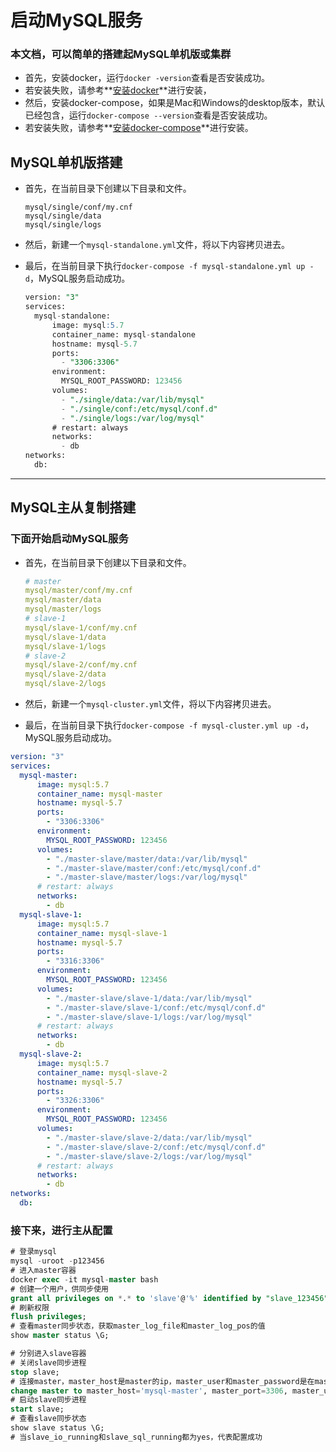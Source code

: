 # 启动MySQL服务

### 本文档，可以简单的搭建起MySQL单机版或集群

* 首先，安装docker，运行`docker -version`查看是否安装成功。
* 若安装失败，请参考**[安装docker]( https://docs.docker.com/install/ )**进行安装，
* 然后，安装docker-compose，如果是Mac和Windows的desktop版本，默认已经包含，运行`docker-compose --version`查看是否安装成功。
* 若安装失败，请参考**[安装docker-compose](https://docs.docker.com/compose/install)**进行安装。

## MySQL单机版搭建

* 首先，在当前目录下创建以下目录和文件。

  ```
  mysql/single/conf/my.cnf
  mysql/single/data
  mysql/single/logs
  ```

* 然后，新建一个`mysql-standalone.yml`文件，将以下内容拷贝进去。

* 最后，在当前目录下执行`docker-compose -f mysql-standalone.yml up -d`，MySQL服务启动成功。

  ```sql
  version: "3"
  services:
    mysql-standalone:
        image: mysql:5.7
        container_name: mysql-standalone
        hostname: mysql-5.7
        ports:
          - "3306:3306"
        environment:
          MYSQL_ROOT_PASSWORD: 123456
        volumes:
          - "./single/data:/var/lib/mysql"
          - "./single/conf:/etc/mysql/conf.d"
          - "./single/logs:/var/log/mysql"
        # restart: always
        networks:
          - db
  networks:
    db:
  ```

***

## MySQL主从复制搭建

### 下面开始启动MySQL服务

* 首先，在当前目录下创建以下目录和文件。

  ```yml
  # master
  mysql/master/conf/my.cnf
  mysql/master/data
  mysql/master/logs
  # slave-1
  mysql/slave-1/conf/my.cnf
  mysql/slave-1/data
  mysql/slave-1/logs
  # slave-2
  mysql/slave-2/conf/my.cnf
  mysql/slave-2/data
  mysql/slave-2/logs
  ```

* 然后，新建一个`mysql-cluster.yml`文件，将以下内容拷贝进去。

* 最后，在当前目录下执行`docker-compose -f mysql-cluster.yml up -d`，MySQL服务启动成功。


```yaml
version: "3"
services:
  mysql-master:
      image: mysql:5.7
      container_name: mysql-master
      hostname: mysql-5.7
      ports:
        - "3306:3306"
      environment:
        MYSQL_ROOT_PASSWORD: 123456
      volumes:
        - "./master-slave/master/data:/var/lib/mysql"
        - "./master-slave/master/conf:/etc/mysql/conf.d"
        - "./master-slave/master/logs:/var/log/mysql"
      # restart: always
      networks:
        - db
  mysql-slave-1:
      image: mysql:5.7
      container_name: mysql-slave-1
      hostname: mysql-5.7
      ports:
        - "3316:3306"
      environment:
        MYSQL_ROOT_PASSWORD: 123456
      volumes:
        - "./master-slave/slave-1/data:/var/lib/mysql"
        - "./master-slave/slave-1/conf:/etc/mysql/conf.d"
        - "./master-slave/slave-1/logs:/var/log/mysql"
      # restart: always
      networks:
        - db
  mysql-slave-2:
      image: mysql:5.7
      container_name: mysql-slave-2
      hostname: mysql-5.7
      ports:
        - "3326:3306"
      environment:
        MYSQL_ROOT_PASSWORD: 123456
      volumes:
        - "./master-slave/slave-2/data:/var/lib/mysql"
        - "./master-slave/slave-2/conf:/etc/mysql/conf.d"
        - "./master-slave/slave-2/logs:/var/log/mysql"
      # restart: always
      networks:
        - db
networks:
  db:
```

### 接下来，进行主从配置

```sql
# 登录mysql
mysql -uroot -p123456
# 进入master容器
docker exec -it mysql-master bash
# 创建一个用户，供同步使用
grant all privileges on *.* to 'slave'@'%' identified by "slave_123456";
# 刷新权限
flush privileges;
# 查看master同步状态，获取master_log_file和master_log_pos的值
show master status \G;

# 分别进入slave容器
# 关闭slave同步进程
stop slave;
# 连接master，master_host是master的ip，master_user和master_password是在master中创建的用户，master_log_file和master_log_pos的值为从master中获取的。
change master to master_host='mysql-master', master_port=3306, master_user='slave', master_password='slave_123456', master_log_file='mysql-bin.000010', master_log_pos=1243;
# 启动slave同步进程
start slave;
# 查看slave同步状态
show slave status \G;
# 当slave_io_running和slave_sql_running都为yes，代表配置成功
```

